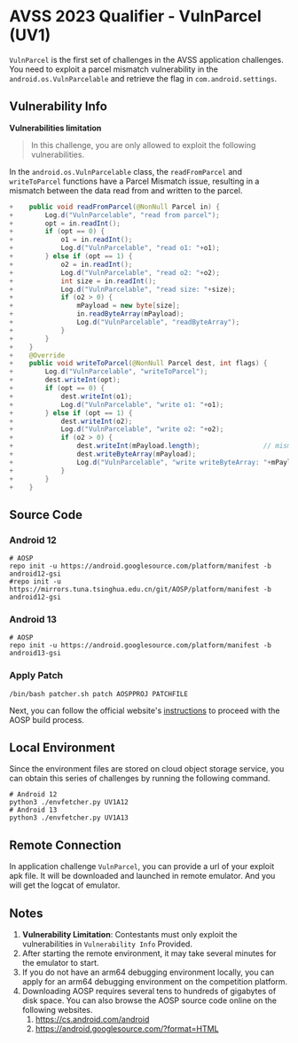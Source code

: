 # AVSS 2023 Qualifier - VulnParcel (UV1)

`VulnParcel` is the first set of challenges in the AVSS application challenges. You need to exploit a parcel mismatch vulnerability in the `android.os.VulnParcelable` and retrieve the flag in `com.android.settings`.



## Vulnerability Info

**Vulnerabilities limitation**

> In this challenge, you are only allowed to exploit the following vulnerabilities.

In the `android.os.VulnParcelable` class, the `readFromParcel` and `writeToParcel` functions have a Parcel Mismatch issue, resulting in a mismatch between the data read from and written to the parcel.

```java
+    public void readFromParcel(@NonNull Parcel in) {
+        Log.d("VulnParcelable", "read from parcel");
+        opt = in.readInt();
+        if (opt == 0) {
+            o1 = in.readInt();
+            Log.d("VulnParcelable", "read o1: "+o1);
+        } else if (opt == 1) {
+            o2 = in.readInt();
+            Log.d("VulnParcelable", "read o2: "+o2);
+            int size = in.readInt();
+            Log.d("VulnParcelable", "read size: "+size);
+            if (o2 > 0) {
+                mPayload = new byte[size];
+                in.readByteArray(mPayload);
+                Log.d("VulnParcelable", "readByteArray");
+            }
+        }
+    }
+    @Override
+    public void writeToParcel(@NonNull Parcel dest, int flags) {
+        Log.d("VulnParcelable", "writeToParcel");
+        dest.writeInt(opt);
+        if (opt == 0) {
+            dest.writeInt(o1);
+            Log.d("VulnParcelable", "write o1: "+o1);
+        } else if (opt == 1) {
+            dest.writeInt(o2);
+            Log.d("VulnParcelable", "write o2: "+o2);
+            if (o2 > 0) {
+                dest.writeInt(mPayload.length);				// mismatch
+                dest.writeByteArray(mPayload);
+                Log.d("VulnParcelable", "write writeByteArray: "+mPayload.length);
+            }
+        }
+    }
```



## Source Code

### Android 12
```
# AOSP
repo init -u https://android.googlesource.com/platform/manifest -b android12-gsi
#repo init -u https://mirrors.tuna.tsinghua.edu.cn/git/AOSP/platform/manifest -b android12-gsi
```
### Android 13
```
# AOSP
repo init -u https://android.googlesource.com/platform/manifest -b android13-gsi
```



### Apply Patch

```
/bin/bash patcher.sh patch AOSPPROJ PATCHFILE
```

Next, you can follow the official website's [instructions](https://source.android.com/docs/setup/build/building) to proceed with the AOSP build process.



## Local Environment

Since the environment files are stored on cloud object storage service, you can obtain this series of challenges by running the following command.

```
# Android 12
python3 ./envfetcher.py UV1A12
# Android 13
python3 ./envfetcher.py UV1A13
```



## Remote Connection

In application challenge `VulnParcel`, you can provide a url of your exploit apk file. It will be downloaded and launched in remote emulator. And you will get the logcat of emulator.



## Notes

1. **Vulnerability Limitation**: Contestants must only exploit the vulnerabilities in `Vulnerability Info` Provided.
2. After starting the remote environment, it may take several minutes for the emulator to start.
3. If you do not have an arm64 debugging environment locally, you can apply for an arm64 debugging environment on the competition platform.
4. Downloading AOSP requires several tens to hundreds of gigabytes of disk space. You can also browse the AOSP source code online on the following websites.
   1. https://cs.android.com/android
   2. https://android.googlesource.com/?format=HTML
